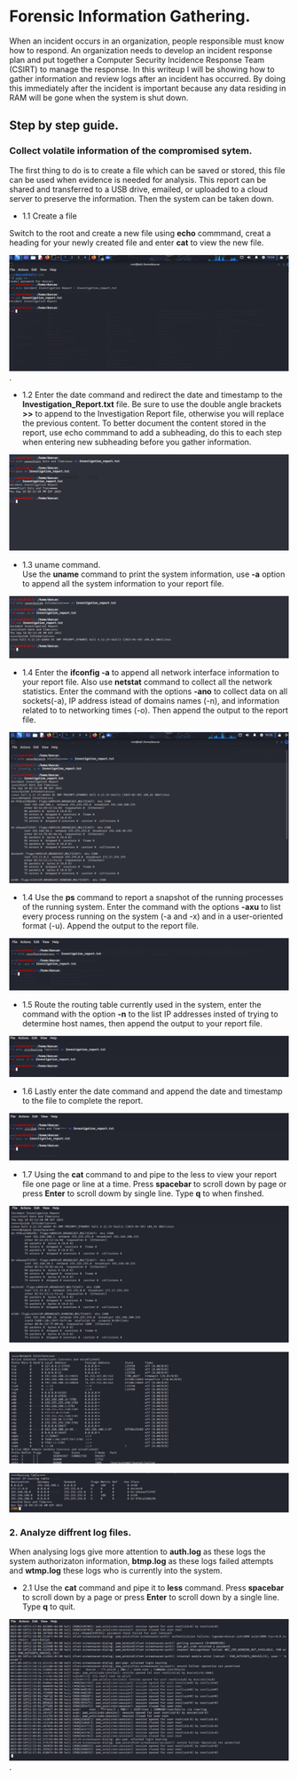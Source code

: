 # Forensic Information Gathering. 

When an incident occurs in an organization, people responsible must know how to respond. An organization needs to develop an incident response plan and put together a Computer Security Incidence Response Team (CSIRT) to manage the response. In this writeup I will be showing how to gather information and review logs after an incident has occurred. By doing this immediately after the incident is important because any data residing in RAM will be gone when the system is shut down.  

## Step by step guide. 

### Collect volatile information of the compromised sytem.  

The first thing to do is to create a file which can be saved or stored, this file can be used when evidence is needed for analysis. This report can be shared and transferred to a USB drive, emailed, or uploaded to a cloud server to preserve the information. Then the system can be taken down.  

- 1.1 Create a file 

Switch to the root and create a new file using **echo** commmand, creat a heading for your newly created file and enter **cat** to view the new file. 

![sreenshot](../imagesw/images49/report1.png).  

- 1.2 Enter the date command and redirect the date and timestamp to the **Investigation_Report.txt** file. Be sure to use the double angle brackets **>>** to append to the Investigation Report file, otherwise you will replace the previous content. 
To better document the content stored in the report, use echo commmand to add a subheading, do this to each step when entering new subheading before you gather information.   

![sreenshot](../imagesw/images49/report2.png)  

- 1.3 uname command.  
Use the **uname** command to print the system information, use **-a** option to append all the system information to your report file.

![sreenshot](../imagesw/images49/report3.png)

- 1.4 Enter the **ifconfig -a** to append all network interface information to your report file.  Also use **netstat** command to collect all the network statistics. Enter the command with the options **-ano** to collect data on all sockets(-a), IP address istead of domains names (-n), and information related to to networking times (-o). Then append the output to the report file.

![sreenshot](../imagesw/images49/report4.png)  

- 1.4 Use the **ps** command to report a snapshot of the running processes of the running system. Enter the command with the options **-axu** to list every process running on the system (-a and -x) and in a user-oriented format (-u). Append the output to the report file.

![screenshot](../imagesw/images49/aux.png)  

- 1.5 Route the routing table currently used in the system, enter the command with the option **-n** to the list IP addresses insted of trying to determine host names, then append the output to your report file.

![sreenshot](../imagesw/images49/routing.png)  

- 1.6 Lastly enter the date command and append the date and timestamp to the file to complete the report.

![screenshot](../imagesw/images49/date2.png)  

- 1.7 Using the **cat** command to and pipe to the less to view your report file one page or line at a time. Press **spacebar** to scroll down by page or press **Enter** to scroll dowm by single line. Type **q** to when finshed.  

![sreenshot](../imagesw/images49/result1.png) 

![sreenshot](../imagesw/images49/result2.png)  

![sreenshot](../imagesw/images49/result3.png)   

### 2. Analyze diffrent log files.  

When analysing logs give more attention to **auth.log** as these logs the system authorizaton information, **btmp.log** as these logs failed attempts and **wtmp.log** these logs who is currently into the system.

- 2.1 Use the **cat** command and pipe it to **less** command. Press **spacebar** to scroll down by a page or press **Enter** to scroll down by a single line. Type **q** to quit.  

![sreenshot](../imagesw/images49/authlog.png). 


